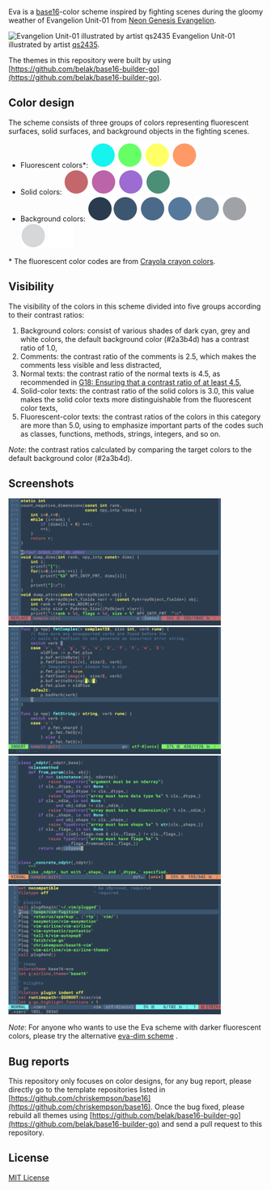 Eva is a [base16](https://github.com/chriskempson/base16)-color scheme inspired by fighting scenes during the gloomy weather of Evangelion Unit-01 from [Neon Genesis Evangelion](https://en.wikipedia.org/wiki/Neon_Genesis_Evangelion). 

![Evangelion Unit-01 illustrated by artist qs2435](https://preview.redd.it/etxhnkujiyby.jpg?width=960&crop=smart&auto=webp&s=5bac72ea0648be6850b8f8bf4739c6e5c5d93a98)
Evangelion Unit-01 illustrated by artist [qs2435](https://www.deviantart.com/qs2435).

The themes in this repository were built by using [https://github.com/belak/base16-builder-go](https://github.com/belak/base16-builder-go).

## Color design
The scheme consists of three groups of colors representing fluorescent surfaces, solid surfaces, and background objects in the fighting scenes.
 - Fluorescent colors*: <img src="https://raw.githubusercontent.com/kjakapat/resources/master/eva/images/b.png" alt="blue" width="50"/> <img src="https://raw.githubusercontent.com/kjakapat/resources/master/eva/images/g.png" alt="green" width="50"/> <img src="https://raw.githubusercontent.com/kjakapat/resources/master/eva/images/y.png" alt="yellow" width="50"/> <img src="https://raw.githubusercontent.com/kjakapat/resources/master/eva/images/o.png" alt="orange" width="50"/>
 - Solid colors: <img src="https://raw.githubusercontent.com/kjakapat/resources/master/eva/images/r.png" alt="red" width="50"/> <img src="https://raw.githubusercontent.com/kjakapat/resources/master/eva/images/m.png" alt="magenta" width="50"/> <img src="https://raw.githubusercontent.com/kjakapat/resources/master/eva/images/v.png" alt="violet" width="50"/> <img src="https://raw.githubusercontent.com/kjakapat/resources/master/eva/images/c.png" alt="cyan" width="50"/>
 - Background colors: <img src="https://raw.githubusercontent.com/kjakapat/resources/master/eva/images/bg1.png" alt="bg1" width="50"/><img src="https://raw.githubusercontent.com/kjakapat/resources/master/eva/images/bg2.png" alt="bg2" width="50"/> <img src="https://raw.githubusercontent.com/kjakapat/resources/master/eva/images/bg3.png" alt="bg3" width="50"/> <img src="https://raw.githubusercontent.com/kjakapat/resources/master/eva/images/bg4.png" alt="bg4" width="50"/> <img src="https://raw.githubusercontent.com/kjakapat/resources/master/eva/images/bg5.png" alt="bg5" width="50"/> <img src="https://raw.githubusercontent.com/kjakapat/resources/master/eva/images/bg6.png" alt="bg6" width="50"/> <img src="https://raw.githubusercontent.com/kjakapat/resources/master/eva/images/bg7.png" alt="bg7" width="50"/> <img src="https://raw.githubusercontent.com/kjakapat/resources/master/eva/images/bg8.png" alt="bg8" width="50"/>

\* The fluorescent color codes are from [Crayola crayon colors](https://en.wikipedia.org/wiki/List_of_Crayola_crayon_colors#Fluorescent_crayons).

## Visibility
The visibility of the colors in this scheme divided into five groups according to their contrast ratios:
1. Background colors: consist of various shades of dark cyan, grey and white colors, the default background color (#2a3b4d) has a contrast ratio of 1.0,
2. Comments: the contrast ratio of the comments is 2.5, which makes the comments less visible and less distracted,
3. Normal texts: the contrast ratio of the normal texts is 4.5, as recommended in [G18: Ensuring that a contrast ratio of at least 4.5](https://www.w3.org/TR/WCAG20-TECHS/G18.html),
4. Solid-color texts: the contrast ratio of the solid colors is 3.0, this value makes the solid color texts more distinguishable from the fluorescent color texts,
5. Fluorescent-color texts: the contrast ratios of the colors in this category are more than 5.0, using to emphasize important parts of the codes such as classes, functions, methods, strings, integers, and so on.

_Note_: the contrast ratios calculated by comparing the target colors to the default background color (#2a3b4d).

## Screenshots
<img src="https://raw.githubusercontent.com/kjakapat/resources/master/eva/images/c_screenshot.png" alt="bg4" width="420"/> <img src="https://raw.githubusercontent.com/kjakapat/resources/master/eva/images/go_screenshot.png" alt="bg4" width="420"/> <img src="https://raw.githubusercontent.com/kjakapat/resources/master/eva/images/python_screenshot.png" alt="bg4" width="420"/> <img src="https://raw.githubusercontent.com/kjakapat/resources/master/eva/images/vim_screenshot.png" alt="bg4" width="420"/> 

_Note_: For anyone who wants to use the Eva scheme with darker fluorescent colors, please try the alternative [eva-dim scheme](https://github.com/kjakapat/base16-eva-scheme/blob/master/eva-dim.yaml) .

## Bug reports
This repository only focuses on color designs, for any bug report, please directly go to the template repositories listed in [https://github.com/chriskempson/base16](https://github.com/chriskempson/base16). Once the bug fixed, please rebuild all themes using [https://github.com/belak/base16-builder-go](https://github.com/belak/base16-builder-go) and send a pull request to this repository.

## License
[MIT License](https://github.com/kjakapat/base16-eva-scheme/blob/master/LICENSE)
